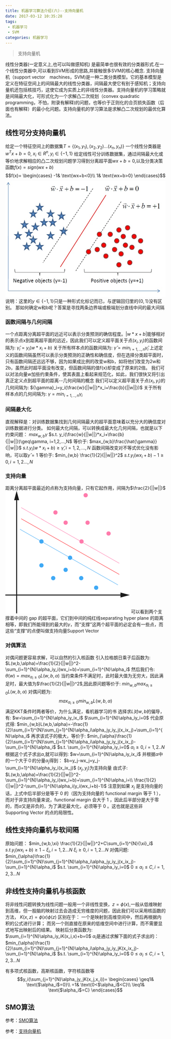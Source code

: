 ```yaml
---
title: 机器学习算法介绍(六)--支持向量机
date: 2017-03-12 10:35:28
tags:
 - 机器学习
 - SVM
categories: 机器学习
---
```

<blockquote class="blockquote-center">支持向量机</blockquote>
<!-- more -->
线性分类器(一定意义上,也可以叫做感知机) 是最简单也很有效的分类器形式.在一个线性分类器中,可以看到SVM形成的思路,并接触很多SVM的核心概念.
 支持向量机（support vector　machines，SVM)是一种二类分类模型。它的基本模型是定义在特征空间上的间隔最大的线性分类器，间隔最大使它有别于感知机；支持向量机还包括核技巧，这使它成为实质上的非线性分类器。支持向量机的学习策略就是间隔最大化，可形式化为一个求解凸二次规划（convex quadratic programming，不怕，附录有解释)的问题，也等价于正则化的合页损失函数（后面也有解释）的最小化问题。支持向量机的学习算法是求解凸二次规划的最优化算法。 

## 线性可分支持向量机
 给定一个特征空间上的数据集$T=\{(x_1,y_1),(x_2,y_2)...(x_n,y_n)\}$
 一个线性分类器是$w^Tx+b=0$, $x_i\in R^n,y_i\in \{-1,1\}$
给定线性可分训练数据集，通过间隔最大化或等价地求解相应的凸二次规划问题学习得到分离超平面$wx+b=0$,以及分类决策函数$f(x)=sign(wx+b)$
$$f(x)=
\begin{cases}
-1& \text{wx+b<0}\\
1& \text{wx+b>0}
\end{cases}$$
![](/img/svm.jpeg)
说明：这里的$y\in \{-1,1\}$只是一种形式化标记而已，与逻辑回归里的$\{0,1\}$没有区别。
那如何确定w和b呢？答案是寻找两条边界端或极端划分直线中间的最大间隔
### 函数间隔与几何间隔
一个点距离分离超平面的远近可以表示分类预测的确信程度。$|w*x+b|$能够相对的表示点x到距离超平面的远近，因此我们可以定义超平面关于点$(x_i,y_i)$的函数间隔为:
$\hat{\gamma}_i=y_i(w*x_i+b)$
关于所有样本点的函数间隔为:
$\hat{\gamma}=min_{i=1,..,n}\hat{\gamma}_i$
上述定义的函数间隔虽然可以表示分类预测的正确性和确信度，但在选择分类超平面时，只有函数间隔还远远不够，因为如果成比例的改变w和b，如将他们改变为2w和2b，虽然此时超平面没有改变，但函数间隔的值f(x)却变成了原来的2倍。
我们可以对法向量$w$加些约束条件，使其表面上看起来规范化，如此，我们很快又将引出真正定义点到超平面的距离--几何间隔的概念
我们可以定义超平面关于点$(x_i,y_i)$的几何间隔为:
${\gamma}_i=y_i(\frac{w}{||w||}*x_i+\frac{b}{||w||})$
关于所有样本点的几何间隔为:
${\gamma}=min_{i=1,..,n}{\gamma}_i$

### 间隔最大化
直观解释是：对训练数据集找到几何间隔最大的超平面意味着以充分大的确信度对训练数据进行分类。
如何最大化间隔，可以转换成最大化几何间隔，也就是以下约束问题：
$max_{w,b}\gamma$
$s.t. y_i(\frac{w}{||w||}*x_i+\frac{b}{||w||})\geq\gamma, i=1,2,...,N$
等价于:
$max_{w,b}\frac{\hat{\gamma}}{||w||}$
$s.t. y_i({w}*x_i+{b})\geq\hat\gamma, i=1,2,...,N$
函数间隔改变对不等式优化没有影响，可以取$\hat{\gamma}=1$
等价于:
$min_{w,b} \frac{1}{2}{||w||}^2$
$s.t.   y_i(wx_i+b)-1\geq0, i=1,2...,N$

### 支持向量
距离分离超平面最近的点称为支持向量，只有它起作用，间隔为$\frac{2}{||w||}$
![](/img/svm_1.png)
可以看到两个支撑着中间的 gap 的超平面，它们到中间的纯红线separating hyper plane 的距离相等，即我们所能得到的最大的$\gamma$，而“支撑”这两个超平面的必定会有一些点，而这些“支撑”的点便叫做支持向量Support Vector
 
### 对偶算法
对偶问题更容易求解，可以自然的引入核函数
引入拉格朗日乘子后函数为:
$L(w,b,\alpha)=\frac{1}{2}{||w||}^2-\sum_{i=1}^{N}\alpha_iy_i(wx_i+b)+\sum_{i=1}^{N}\alpha_i$
然后我们令:
$\theta(w)=max_{\alpha_i\geq0}L(w,b,\alpha)$
当约束条件不满足时，此时最大值为无穷大，因此满足时，最大值为$\frac{1}{2}{||w||}^2$,因此原问题等价于:
$min_{w,b}max_{\alpha_i\geq0}L(w,b,\alpha)$
对偶问题为:
$$max_{\alpha_i\geq0}min_{w,b}L(w,b,\alpha)$$
满足KKT条件时两者等价，为什么满足，看机器学习的书
选择求$L$对$w,b$的偏导，有:
$w=\sum_{i=1}^{N}\alpha_iy_ix_i$
$\sum_{i=1}^{N}\alpha_iy_i=0$
代会原式得:
$min_{w,b}L(w,b,\alpha)=-\frac{1}{2}\sum_{i=1}^{N}\sum_{j=1}^{N}\alpha_i\alpha_jy_iy_j(x_ix_j)+\sum_{i=1}^{N}\alpha_i$
再求该式子的极大，等价于:
$min_{\alpha}\frac{1}{2}\sum_{i=1}^{N}\sum_{j=1}^{N}\alpha_i\alpha_jy_iy_j(x_ix_j)-\sum_{i=1}^{N}\alpha_i$
$s.t. \sum_{i=1}^{N}\alpha_iy_i=0$
$\alpha_i\geq0, i=1,2..N$
根据这个式子求出$\alpha$,就可以得到:
$w=\sum_{i=1}^{N}\alpha_iy_ix_i$
并根据$\alpha$中的一个大于０的分量$\alpha_j$得到：
$b=y_j-wx_j=y_j-\sum_{i=1}^{N}\alpha_iy_i(x_ix_j)$
$(x_j,y_j)$为支持向量
由式子:
$L(w,b,\alpha)=\frac{1}{2}{||w||}^2-\sum_{i=1}^{N}\alpha_iy_i(wx_i+b)+\sum_{i=1}^{N}\alpha_i=\\
\frac{1}{2}{||w||}^2-\sum_{i=1}^{N}\alpha_i(y_i(wx_i+b)-1)$
注意到如果 $x_j$ 是支持向量的话，上式中后半部分是等于 0 的（因为支持向量的 functional margin 等于 1 ），而对于非支持向量来说，functional margin 会大于 1 ，因此后半部分是大于零的，而$\alpha$又是非负的，为了满足最大化，必须等于 0 。这也就是这些非Supporting Vector 的点的局限性。
 
## 线性支持向量机与软间隔
原始问题：
$min_{w,b,\xi} \frac{1}{2}{||w||}^2+C\sum_{i=1}^{N}{\xi}_i$
$s.t. y_i(wx_i+b)\geq1-\xi_i, i=1,2...N$
$\xi_i\geq0,i=1,2...N$
对偶问题:
$min_{\alpha}\frac{1}{2}\sum_{i=1}^{N}\sum_{j=1}^{N}\alpha_i\alpha_jy_iy_j(x_ix_j)-\sum_{i=1}^{N}\alpha_i$
$s.t. \sum_{i=1}^{N}\alpha_iy_i=0$
$0\leq\alpha_i\leq{C}, i=1,2,3...N$

## 非线性支持向量机与核函数
将非线性问题转换为线性问题一般用一个非线性变换，$z=\phi(x)$,一般从低维映射到高维，但一股脑的映射过去会造成无穷维度的问题，因此我们可以采用核函数的方法，
$K(x,z)=\phi(x)\phi(z)$
区别在于：
  一个是映射到高维空间中，然后再根据内积的公式进行计算；
而另一个则直接在原来的低维空间中进行计算，而不需要显式地写出映射后的结果。
映射后分类函数为:
$\sum_{i=1}^{N}\alpha_iy_iK(x_i,x)+b=0$
$\alpha_i$是通过求解下面的式子求出的：
$min_{\alpha}\frac{1}{2}\sum_{i=1}^{N}\sum_{j=1}^{N}\alpha_i\alpha_jy_iy_jK(x_ix_j)-\sum_{i=1}^{N}\alpha_i$
$s.t. \sum_{i=1}^{N}\alpha_iy_i=0$
$0\leq\alpha_i\leq{C}, i=1,2,3...N$

有多项式核函数，高斯核函数，字符核函数等
$$y_i(\sum_{j=1}^{N}\alpha_jy_jK(x_j,x_i))=
\begin{cases}
\geq1& \text{$\alpha_i$=0}\\
=1& \text{0<$\alpha_i$<C}\\
\leq1& \text{$\alpha_i$=C}
\end{cases}$$

## SMO算法
参考：[SMO算法](http://www.cnblogs.com/jerrylead/archive/2011/03/18/1988419.html)

 参考：[支持向量机](http://www.ppvke.com/Blog/archives/24242)
